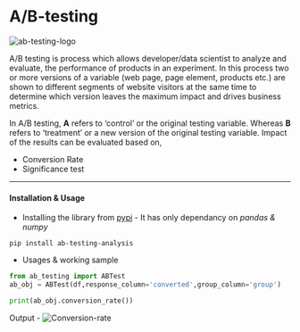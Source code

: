 # A/B-testing

![ab-testing-logo](https://raw.githubusercontent.com/mihir-workspace/ab-testing/main/assets/abtest_logo.png)

A/B testing is process which allows developer/data scientist to analyze and evaluate, the performance of products in an experiment. In this process two or more versions of a variable (web page, page element, products etc.) are shown to different segments of website visitors at the same time to determine which version leaves the maximum impact and drives business metrics.

In A/B testing, **A** refers to ‘control’ or the original testing variable. Whereas **B** refers to ‘treatment’ or a new version of the original testing variable. Impact of the results can be evaluated based on,
+ Conversion Rate
+ Significance test
----

#### Installation & Usage
+ Installing the library from [pypi](https://pypi.org/project/ab-testing-analysis/) - It has only dependancy on *pandas & numpy*
```shell
pip install ab-testing-analysis
```
+ Usages & working sample
```python
from ab_testing import ABTest
ab_obj = ABTest(df,response_column='converted',group_column='group')

print(ab_obj.conversion_rate())
```
Output - 
![Conversion-rate](https://raw.githubusercontent.com/mihir-workspace/ab-testing/main/assets/results-conversion-rate.png)




